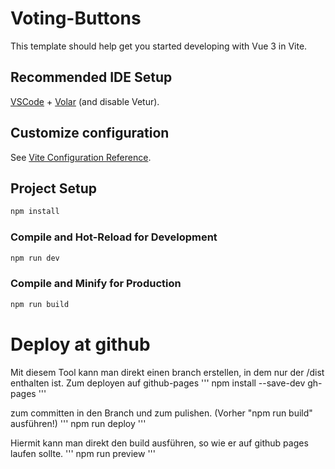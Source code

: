 # Voting-Buttons

This template should help get you started developing with Vue 3 in Vite.

## Recommended IDE Setup

[VSCode](https://code.visualstudio.com/) + [Volar](https://marketplace.visualstudio.com/items?itemName=Vue.volar) (and disable Vetur).

## Customize configuration

See [Vite Configuration Reference](https://vite.dev/config/).

## Project Setup

```sh
npm install
```

### Compile and Hot-Reload for Development

```sh
npm run dev
```

### Compile and Minify for Production

```sh
npm run build
```


# Deploy at github

Mit diesem Tool kann man direkt einen branch erstellen, in dem nur der /dist enthalten ist. 
Zum deployen auf github-pages
'''
npm install --save-dev gh-pages
'''

zum committen in den Branch und zum pulishen. (Vorher "npm run build" ausführen!)
'''
npm run deploy
'''

Hiermit kann man direkt den build ausführen, so wie er auf github pages laufen sollte.
'''
npm run preview
'''